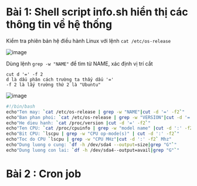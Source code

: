 # Bài 1: Shell script info.sh hiển thị các thông tin về hệ thống
  Kiểm tra phiên bản hệ điều hành Linux với lệnh `cat /etc/os-release`
  
  ![image](https://user-images.githubusercontent.com/54978467/135122088-92982128-dcc5-4050-9ad5-bd1718354538.png)
  
  Dùng lệnh `grep -w "NAME"` để tìm từ NAME, xác định vị trí cắt
  ```
  cut d '=' -f 2 
  d là dấu phân cách trường ta thấy dấu '='
  -f 2 là lấy trường thứ 2 là "Ubuntu"
  
  ```
  
  ![image](https://user-images.githubusercontent.com/54978467/135123355-b986f1b4-e00f-476c-9a03-ef2c9319f76a.png)
  
  ```bash
  #!/bin/bash
  echo"Ten may: `cat /etc/os-release | grep -w "NAME"|cut -d '=' -f2`"
  echo"Ban phan phoi: `cat /etc/os-release | grep -w "VERSION"|cut -d '=' -f2`"
  echo"He dieu hanh: `cat /proc/version |cut -d '=' -f2`"
  echo"Ten CPU: `cat /proc/cpuinfo | grep -w "model name" |cut -d ':' -f2`"
  echo"Bit CPU: `lscpu | grep -w "CPU op-mode(s)" | cut -d ':' -f2`"
  echo"Toc do CPU `lscpu | grep -w "CPU MHz"|cut -d ':' -f2` Mhz"
  echo"Dung luong o cung: `df -h /dev/sda4 --output=size|grep "G"`" 
  echo"Dung luong con lai: `df -h /dev/sda4--output=avail|grep "G"`"
  ```

# Bài 2 : Cron job
